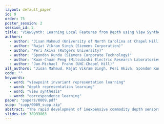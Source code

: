```yaml
---
layout: default_paper
id: 9
order: 75
poster_session: 2
session_id: 5
title: "ViewSynth: Learning Local Features from Depth using View Synthesis"
authors:
  - author: "Jisan Mahmud (University of North Carolina at Chapel Hill)"
  - author: "Rajat Vikram Singh (Siemens Corporation)"
  - author: "Peri Akiva (Rutgers University)"
  - author: "Spondon Kundu (SIemens Corporate Technology)"
  - author: "Kuan-Chuan Peng (Mitsubishi Electric Research Laboratories)"
  - author: "Jan-Michael  Frahm (UNC-Chapel Hill)"
all_authors: "Jisan Mahmud, Rajat Vikram Singh, Peri Akiva, Spondon Kundu, Kuan-Chuan Peng and Jan-Michael  Frahm"
code: ""
keywords:
  - word: "viewpoint invariant representation learning"
  - word: "depth representation learning"
  - word: "view synthesis"
  - word: "correspondence learning"
paper: "papers/0009.pdf"
supp: "supp/0009_supp.zip"
abstract: "The rapid development of inexpensive commodity depth sensors has made keypoint detection and matching in the depth image modality an important problem in computer vision. Despite great improvements in recent RGB local feature learning methods, adapting them directly in the depth modality leads to unsatisfactory performance. Most of these methods do not explicitly reason beyond the visible pixels in the images. To address the limitations of these methods, we propose a framework ViewSynth, to jointly learn: (1) viewpoint invariant keypoint-descriptor from depth images using a proposed Contrastive Matching Loss, and (2) view synthesis of depth images from different viewpoints using the proposed View Synthesis Module and View Synthesis Loss. By learning view synthesis, we explicitly encourage the feature extractor to encode information about not only the visible, but also the occluded parts of the scene. We demonstrate that in the depth modality, ViewSynth outperforms the state-of-the-art depth and RGB local feature extraction techniques in the 3D keypoint matching and camera localization tasks on the RGB-D datasets 7-Scenes, TUM RGBD and CoRBS in most scenarios. We also show the generalizability of ViewSynth in 3D keypoint matching across different datasets."
slides-id: 38933863
---
```

